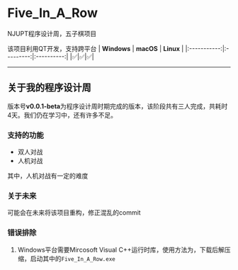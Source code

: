 # Five_In_A_Row
NJUPT程序设计周，五子棋项目

该项目利用QT开发，支持跨平台
| **Windows** | **macOS** |  **Linux** |
|:-----------:|:---------:|:----------:|
|✅|✅|✅|

---

## 关于我的程序设计周
版本号**v0.0.1-beta**为程序设计周时期完成的版本，该阶段共有三人完成，共耗时4天。我们仍在学习中，还有许多不足。

### 支持的功能

- 双人对战
- 人机对战

其中，人机对战有一定的难度

### 关于未来
可能会在未来将该项目重构，修正混乱的commit

### 错误排除
1. Windows平台需要Mircosoft Visual C++运行时库，使用方法为，下载后解压缩，启动其中的`Five_In_A_Row.exe`
